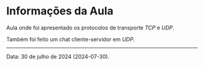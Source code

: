 # Informações da Aula

Aula onde foi apresentado os protocolos de transporte _TCP_ e _UDP_.

Também foi feito um chat cliente-servidor em _UDP_.

---

Data: 30 de julho de 2024 (2024-07-30).
